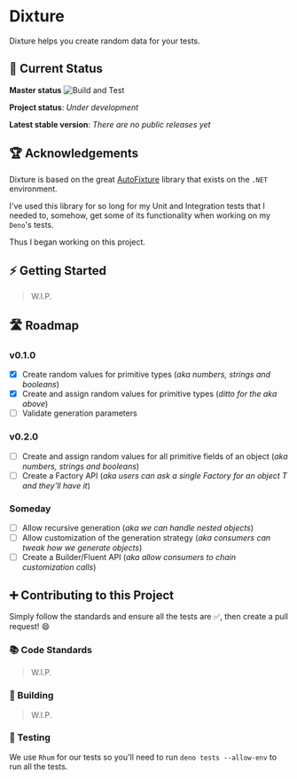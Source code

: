 # Dixture

Dixture helps you create random data for your tests.

## 🚥 Current Status

**Master status** ![Build and Test](https://github.com/rodolphocastro/dixture/workflows/Build%20and%20Test/badge.svg?branch=master)

**Project status**: *Under development*

**Latest stable version**: *There are no public releases yet*

## 🏆 Acknowledgements

Dixture is based on the great [AutoFixture](https://github.com/AutoFixture/AutoFixture) library that exists on the `.NET` environment.

I've used this library for so long for my Unit and Integration tests that I needed to, somehow, get some of its functionality when working on my `Deno`'s tests.

Thus I began working on this project.

## ⚡ Getting Started

> W.I.P.

## 🛣 Roadmap

### v0.1.0

+ [X] Create random values for primitive types (*aka numbers, strings and booleans*)
+ [X] Create and assign random values for primitive types (*ditto for the aka above*)
+ [ ] Validate generation parameters

### v0.2.0

+ [ ] Create and assign random values for all primitive fields of an object (*aka numbers, strings and booleans*)
+ [ ] Create a Factory API (*aka users can ask a single Factory for an object T and they'll have it*)

### Someday

+ [ ] Allow recursive generation (*aka we can handle nested objects*)
+ [ ] Allow customization of the generation strategy (*aka consumers can tweak how we generate objects*)
+ [ ] Create a Builder/Fluent API (*aka allow consumers to chain customization calls*)

## ➕ Contributing to this Project

Simply follow the standards and ensure all the tests are ✅, then create a pull request! 😄

### 📚 Code Standards

> W.I.P.

### 🔨 Building

> W.I.P.

### 🤖 Testing

We use `Rhum` for our tests so you'll need to run `deno tests --allow-env` to run all the tests.
